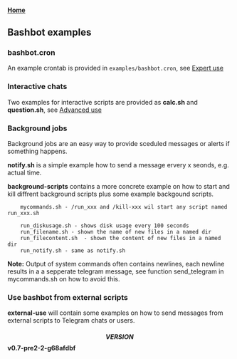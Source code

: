 #### [Home](../README.md)

## Bashbot examples

### bashbot.cron
An example crontab is provided in ```examples/bashbot.cron```, see [Expert use](../doc/4_expert.md#Scedule-bashbot-from-Cron)


### Interactive chats
Two examples for interactive scripts are provided as **calc.sh** and **question.sh**, see [Advanced use](../doc/3_advanced.md#Interactive-Chats)

### Background jobs

Background jobs are an easy way to provide sceduled messages or alerts if something happens.

**notify.sh** is a simple example how to send a message ervery x seonds, e.g. actual time.

**background-scripts** contains a more concrete example on how to start and kill diffrent background scripts plus some example backgound scripts.

```
    mycommands.sh - /run_xxx and /kill-xxx wil start any script named run_xxx.sh

    run_diskusage.sh - shows disk usage every 100 seconds
    run_filename.sh	- shown the name of new files in a named dir
    run_filecontent.sh	- shown the content of new files in a named dir
    run_notify.sh - same as notify.sh
```
**Note:** Output of system commands often contains newlines, each newline results in a a sepperate telegram message, see function send_telegram in
mycommands.sh on how to avoid this.

### Use bashbot from external scripts

**external-use** will contain some examples on how to send messages from external scripts to Telegram chats or users.

#### $$VERSION$$ v0.7-pre2-2-g68afdbf


